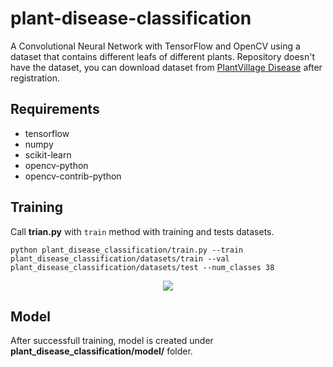 # plant-disease-classification

A Convolutional Neural Network with TensorFlow and OpenCV using a dataset that contains different leafs of different plants. Repository doesn't have the dataset, you can download dataset from [PlantVillage Disease](https://www.crowdai.org/challenges/1) after registration.

## Requirements

- tensorflow
- numpy
- scikit-learn
- opencv-python
- opencv-contrib-python

## Training

Call **trian.py** with `train` method with training and tests datasets.

```
python plant_disease_classification/train.py --train plant_disease_classification/datasets/train --val plant_disease_classification/datasets/test --num_classes 38
```

<p align="center">
    <img src="https://github.com/abdullahselek/plant-disease-classification/blob/master/screenshot.png"/>
</p>

## Model

After successfull training, model is created under **plant_disease_classification/model/** folder.
